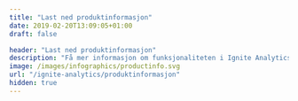 ```yaml
---
title: "Last ned produktinformasjon"
date: 2019-02-20T13:09:05+01:00
draft: false

header: "Last ned produktinformasjon"
description: "Få mer informasjon om funksjonaliteten i Ignite Analytics og hvordan plattformen kan hjelpe deg og din virksomhet"
image: /images/infographics/productinfo.svg
url: "/ignite-analytics/produktinformasjon"
hidden: true
---
```



<script>

  hbspt.forms.create({

                portalId: "4304957",

                formId: "0ee0a699-9732-4ee4-b988-0f224246018b"

});

</script>